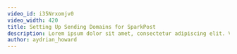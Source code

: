 ```yaml
---
video_id: i35Nrxomjv0
video_width: 420
title: Setting Up Sending Domains for SparkPost
description: Lorem ipsum dolor sit amet, consectetur adipiscing elit. Vestibulum commodo lacus at tellus convallis ultricies.
author: aydrian_howard
---
```

